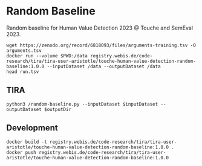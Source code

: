 Random Baseline
===============
Random baseline for Human Value Detection 2023 @ Touche and SemEval 2023.

```
wget https://zenodo.org/record/6818093/files/arguments-training.tsv -O arguments.tsv
docker run --volume $PWD:/data registry.webis.de/code-research/tira/tira-user-aristotle/touche-human-value-detection-random-baseline:1.0.0 --inputDataset /data --outputDataset /data
head run.tsv
```


TIRA
----
```
python3 /random-baseline.py --inputDataset $inputDataset --outputDataset $outputDir
```


Development
-----------
```
docker build -t registry.webis.de/code-research/tira/tira-user-aristotle/touche-human-value-detection-random-baseline:1.0.0 .
docker push registry.webis.de/code-research/tira/tira-user-aristotle/touche-human-value-detection-random-baseline:1.0.0
```


